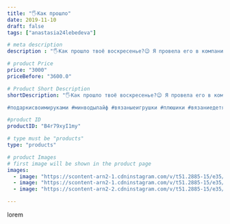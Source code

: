 ```yaml
---
title: "🖐️Как прошло"
date: 2019-11-10
draft: false
tags: ["anastasia24lebedeva"]

# meta description
description : "🖐️Как прошло твоё воскресенье?😉 Я провела его в компании замечательных людей😊, вместе мы провели ярмарку, которую организовала @katya_katerin.a, некоторые малыш"

# product Price
price: "3000"
priceBefore: "3600.0"

# Product Short Description
shortDescription: "🖐️Как прошло твоё воскресенье?😉 Я провела его в компании замечательных людей😊, вместе мы провели ярмарку, которую организовала @katya_katerin.a, некоторые малыши нашли себе 🏡 хорошего вечера и предстоящей рабочей недели💋@liliia_miliaeva @kroshki_havroshki @kofe_ek_podarochki

#подаркисвоимируками #минводылайф #вязаныеигрушки #плюшики #вязаниедетям #подарки #игрушкикрючком #ярмаркамастеров #символгода2020 #мышки"

#product ID
productID: "B4r79xyI1my"

# type must be "products"
type: "products"

# product Images
# first image will be shown in the product page
images:
  - image: "https://scontent-arn2-1.cdninstagram.com/v/t51.2885-15/e35/72637487_179122436562994_1511332024230306263_n.jpg?se=7&tp=1&_nc_ht=scontent-arn2-1.cdninstagram.com&_nc_cat=110&_nc_ohc=b_ds0Vi4mAEAX8xGv3K&oh=30044ce987ac6816c941b294c9cd9f3f&oe=606C0A1B&ig_cache_key=MjE3NDA5NDk2NTc4NTk5NTgxOQ%3D%3D.2"
  - image: "https://scontent-arn2-1.cdninstagram.com/v/t51.2885-15/e35/73047939_151320559568121_7019520596461603825_n.jpg?se=7&tp=1&_nc_ht=scontent-arn2-1.cdninstagram.com&_nc_cat=109&_nc_ohc=cWzSkXX3yw4AX8ugRh1&oh=dc5de6f7c4483d4754a6dec2de2dcc19&oe=606AAA9C&ig_cache_key=MjE3NDA5NDk2NTgwMjU2MzgxMA%3D%3D.2"
  - image: "https://scontent-arn2-2.cdninstagram.com/v/t51.2885-15/e35/72847525_531457634342765_69974419905093113_n.jpg?se=7&tp=1&_nc_ht=scontent-arn2-2.cdninstagram.com&_nc_cat=105&_nc_ohc=FZZn_dkzaJEAX_XY4Ge&oh=361b97c2cf9150d6b6786133716361db&oe=606BCB6D&ig_cache_key=MjE3NDA5NDk2NTc5NDI2OTcyMQ%3D%3D.2"

---
```

lorem

